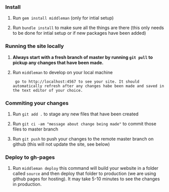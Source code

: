 ### Install

  1. Run `gem install middleman` (only for intial setup)

  2. Run `bundle install` to make sure all the things are there (this only needs to be done for intial setup or if new packages have been added) 

### Running the site locally

  1. **Always start with a fresh branch of master by running `git pull` to pickup any changes that have been made.** 

  2. Run `middleman` to develop on your local machine 

          go to http://localhost:4567 to see your site. It should automatically refresh after any changes habe been made and saved in the text editor of your choice.
          
### Commiting your changes

  1. Run `git add .` to stage any new files that have been created
  
  2. Run `git ci -am "message about change being made"` to commit those files to master branch
  
  3. Run `git push` to push your changes to the remote master branch on github (this will not update the site, see below)

### Deploy to gh-pages

  1. Run `middleman deploy` this command will build your website in a folder called `source` and then deploy that folder to production (we are using github pages for hosting). It may take 5-10 minutes to see the changes in production. 
